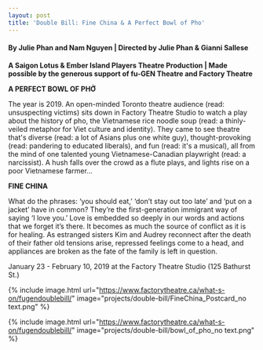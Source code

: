 ```yaml
---
layout: post
title: 'Double Bill: Fine China & A Perfect Bowl of Pho'
---
```

#### By Julie Phan and Nam Nguyen | Directed by Julie Phan & Gianni Sallese
**A Saigon Lotus & Ember Island Players Theatre Production | Made possible by the generous support of fu-GEN Theatre and Factory Theatre**

**A PERFECT BOWL OF PHỞ**

The year is 2019. An open-minded Toronto theatre audience (read: unsuspecting victims) sits down in Factory Theatre Studio to watch a play about the history of pho, the Vietnamese rice noodle soup (read: a thinly-veiled metaphor for Viet culture and identity). They came to see theatre that's diverse (read: a lot of Asians plus one white guy), thought-provoking (read: pandering to educated liberals), and fun (read: it's a musical), all from the mind of one talented young Vietnamese-Canadian playwright (read: a narcissist). A hush falls over the crowd as a flute plays, and lights rise on a poor Vietnamese farmer...

**FINE CHINA**

What do the phrases: ‘you should eat,’ ‘don’t stay out too late’ and ‘put on a jacket’ have in common? They’re the first-generation immigrant way of saying ‘I love you.’ Love is embedded so deeply in our words and actions that we forget it’s there. It becomes as much the source of conflict as it is for healing. As estranged sisters Kim and Audrey reconnect after the death of their father old tensions arise, repressed feelings come to a head, and appliances are broken as the fate of the family is left in question.

January 23 - February 10, 2019 at the Factory Theatre Studio (125 Bathurst St.)

{% include image.html url="https://www.factorytheatre.ca/what-s-on/fugendoublebill/" image="projects/double-bill/FineChina_Postcard_no text.png" %}

{% include image.html url="https://www.factorytheatre.ca/what-s-on/fugendoublebill/" image="projects/double-bill/bowl_of_pho_no text.png" %}
